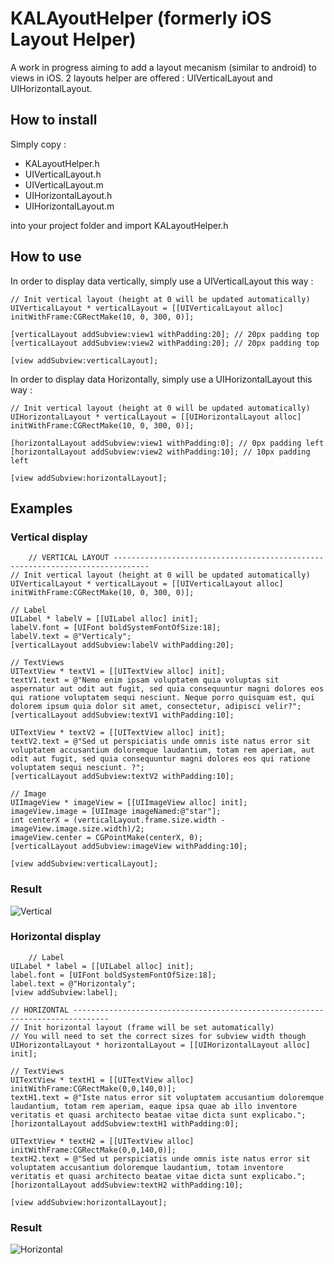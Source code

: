 # KALAyoutHelper (formerly iOS Layout Helper)

A work in progress aiming to add a layout mecanism (similar to android) to views in iOS.
2 layouts helper are offered : UIVerticalLayout and UIHorizontalLayout.

## How to install

Simply copy : 
 * KALayoutHelper.h
 * UIVerticalLayout.h
 * UIVerticalLayout.m
 * UIHorizontalLayout.h
 * UIHorizontalLayout.m

into your project folder and import KALayoutHelper.h

## How to use

In order to display data vertically, simply use a UIVerticalLayout this way :

    // Init vertical layout (height at 0 will be updated automatically)
    UIVerticalLayout * verticalLayout = [[UIVerticalLayout alloc] initWithFrame:CGRectMake(10, 0, 300, 0)];

    [verticalLayout addSubview:view1 withPadding:20]; // 20px padding top
    [verticalLayout addSubview:view2 withPadding:20]; // 20px padding top

    [view addSubview:verticalLayout];


In order to display data Horizontally, simply use a UIHorizontalLayout this way :

    // Init vertical layout (height at 0 will be updated automatically)
    UIHorizontalLayout * verticalLayout = [[UIHorizontalLayout alloc] initWithFrame:CGRectMake(10, 0, 300, 0)];

    [horizontalLayout addSubview:view1 withPadding:0]; // 0px padding left
    [horizontalLayout addSubview:view2 withPadding:10]; // 10px padding left

    [view addSubview:horizontalLayout];


## Examples
### Vertical display
     
		// VERTICAL LAYOUT ------------------------------------------------------------------------------
    // Init vertical layout (height at 0 will be updated automatically)
    UIVerticalLayout * verticalLayout = [[UIVerticalLayout alloc] initWithFrame:CGRectMake(10, 0, 300, 0)];
    
    // Label
    UILabel * labelV = [[UILabel alloc] init];
    labelV.font = [UIFont boldSystemFontOfSize:18];
    labelV.text = @"Verticaly";
    [verticalLayout addSubview:labelV withPadding:20];
    
    // TextViews
    UITextView * textV1 = [[UITextView alloc] init];
    textV1.text = @"Nemo enim ipsam voluptatem quia voluptas sit aspernatur aut odit aut fugit, sed quia consequuntur magni dolores eos qui ratione voluptatem sequi nesciunt. Neque porro quisquam est, qui dolorem ipsum quia dolor sit amet, consectetur, adipisci velir?";
    [verticalLayout addSubview:textV1 withPadding:10];
    
    UITextView * textV2 = [[UITextView alloc] init];
    textV2.text = @"Sed ut perspiciatis unde omnis iste natus error sit voluptatem accusantium doloremque laudantium, totam rem aperiam, aut odit aut fugit, sed quia consequuntur magni dolores eos qui ratione voluptatem sequi nesciunt. ?";
    [verticalLayout addSubview:textV2 withPadding:10];
    
    // Image
    UIImageView * imageView = [[UIImageView alloc] init];
    imageView.image = [UIImage imageNamed:@"star"];
    int centerX = (verticalLayout.frame.size.width - imageView.image.size.width)/2;
    imageView.center = CGPointMake(centerX, 0);
    [verticalLayout addSubview:imageView withPadding:10];

    [view addSubview:verticalLayout];

### Result

![Vertical](http://i.imgur.com/fU8SO.png)

### Horizontal display

		// Label
    UILabel * label = [[UILabel alloc] init];
    label.font = [UIFont boldSystemFontOfSize:18];
    label.text = @"Horizontaly";
    [view addSubview:label];
    
    // HORIZONTAL ------------------------------------------------------------------------------
    // Init horizontal layout (frame will be set automatically)
    // You will need to set the correct sizes for subview width though
    UIHorizontalLayout * horizontalLayout = [[UIHorizontalLayout alloc] init];
    
    // TextViews
    UITextView * textH1 = [[UITextView alloc] initWithFrame:CGRectMake(0,0,140,0)];
    textH1.text = @"Iste natus error sit voluptatem accusantium doloremque laudantium, totam rem aperiam, eaque ipsa quae ab illo inventore veritatis et quasi architecto beatae vitae dicta sunt explicabo.";
    [horizontalLayout addSubview:textH1 withPadding:0];
    
    UITextView * textH2 = [[UITextView alloc] initWithFrame:CGRectMake(0,0,140,0)];
    textH2.text = @"Sed ut perspiciatis unde omnis iste natus error sit voluptatem accusantium doloremque laudantium, totam inventore veritatis et quasi architecto beatae vitae dicta sunt explicabo.";
    [horizontalLayout addSubview:textH2 withPadding:10];
    
    [view addSubview:horizontalLayout];

### Result

![Horizontal](http://i.imgur.com/Vp2i9.png)



